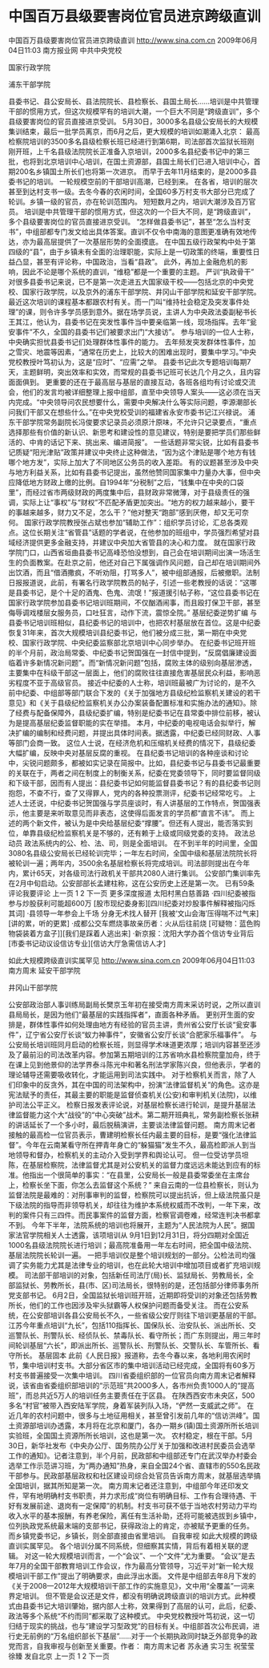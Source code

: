 # 中国百万县级要害岗位官员进京跨级直训

中国百万县级要害岗位官员进京跨级直训
http://www.sina.com.cn  2009年06月04日11:03   南方报业网
中共中央党校

国家行政学院

浦东干部学院

县委书记、县公安局长、县法院院长、县检察长、县国土局长……培训是中共管理干部的惯用方式，但这次规模罕有的培训大潮，一个巨大不同是“跨级直训”，多个县级要害岗位的官员直接进京受训。
5月30日，3000多名县级公安局长的大规模集训结束，最后一批学员离京，而6月之后，更大规模的培训如潮涌入北京：
最高检察院培训的3500多名县级检察长班已经进行到第6期，司法部首次监狱长班刚刚开班，上千名县级法院院长正准备入京培训，2000多名县纪委书记中的第三批，也将到北京培训中心培训，在国土资源部，县国土局长们已进入培训中心，首期200名乡镇国土所长们也将第一次进京。
而早于去年11月结束的，是2000多县委书记的培训。
一轮规模空前的干部培训高潮，已经到来。
在各省，培训的层次甚至到达村支书一级。去冬今春的农闲时间，全国60多万村支书大部分已完成了轮训。乡镇一级的官员，亦在轮训范围内。
短短数月之内，培训大潮涉及百万官员。
培训是中共管理干部的惯用方式，但这次的一个巨大不同，是“跨级直训”，多个县级要害岗位的官员直接进京受训。
“怎样做县委书记”，甚至“怎么当村支书”，中组部都专门发文给出具体答案。直训不仅令中南海的意图更准确有效地传达，亦为最高层提供了一次基层形势的全面摸底。
在中国五级行政架构中处于第四级的“县”，由于乡镇未有全面的治理职能，实际上是一切政策的终端，重要性日益凸显，甚至有评论称，中国政治，当看“县政”。
此外，再加上金融危机的影响，因此不论是哪个系统的直训，“维稳”都是一个重要的主题。
严训“执政骨干”
对很多县委书记来说，已不是第一次走进五大国家级干校——包括北京的中央党校、国家行政学院，以及京外的浦东干部学院、井冈山干部学院和延安干部学院。
最近这次培训的课程基本都跟农村有关。而一门叫“维持社会稳定及突发事件处理”的课，则令许多学员感到意外。据在场学员说，主讲人为中央政法委副秘书长王其江，他认为，县委书记在突发性事件当中要亲临第一线，现场指挥。去年“瓮安事件”不久，全国的县委书记们被要求出门“大接访”。
参与培训的一位人士称，中央确实担忧县委书记们处理群体性事件的能力。
去年频发突发群体性事件，加之雪灾、地震等因素，“通常在历史上，比较大的困难出现时，要集中学习。”中央党校教授叶笃初认为，这是“应时”、“应需”之举。
县委书记此次专题培训每期7天，主题鲜明，突出效率和实效，而常规的县委书记班可长达几个月之久，且内容面面俱到。
更重要的还在于最高层与基层的直接互动，各班各组均有讨论或交流会，他们的发言均被详细整理上报中组部，直至中央领导人案头——这必须在当天内完成。“中央领导问农民想要什么，需要中央解决什么等实际问题，李源潮部长问我们干部又在想些什么。”在中央党校受训的福建省永安市委书记江兴禄说。
浦东干部学院常务副院长冯俊要求记录员必须原汁原味，不允许只记录要点，“重点选择那些有价值的新认识、新思考和建设性的意见建议，特别是要把学员们那些鲜活的、中肯的话记下来、挑出来、编进简报”。
一些话题非常尖锐，比如有县委书记质疑“阳光津贴”政策并建议中央终止这种做法，“因为这个津贴是哪个地方有钱哪个地方发”，实际上加大了不同地区公务员的收入差距。
有的议题甚至涉及中央与地方利益关系，比如有县委书记提出，虽然他赞同国家集中力量办大事，但中央应降低地方财政上缴的比例。自1994年“分税制”之后，“钱集中在中央的口袋里”，而经过省市两级财政的两度集中后，县财政非常微薄，对于县级责任的强调，实际上让“事权”与“财权”不匹配矛盾更加突出。“地方的权力越来越小，要干的事越来越多，财力又不足，怎么干？”他对整天“跑部”感到厌倦，却又无可奈何。
国家行政学院教授张占斌也参加“辅助工作”：组织学员讨论，汇总各类观点。这位长期关注“省管县”话题的学者说，在他参加的班组中，学员强烈希望对县域经济提供更多金融支持，并建议中央加大省管县的决心和力度。
就在国家行政学院门口，山西省垣曲县委书记高峰恐怕没想到，自己会在培训期间出演一场活生生的负面教案。在赴京之前，他还对自己下属强调作风问题，自己却在培训期间外出饮酒，而且“借酒撒疯，不听劝阻，打骂多人”，被中组部通报，后被撤职。法制日报报道说，此前，有署名行政学院教员的帖子，引述一些老教授的话说：“这哪是县委书记，是个十足的酒鬼、色鬼、流氓！”报道援引帖子称，“这位县委书记在国家行政学院参加县委书记培训班期间，不仅酗酒闹事，而且殴打保卫干部，甚至侮辱调戏楼层女服务员，口吐狂言，动作下流，震惊全院。”
基层纪委逆势扩编
与县委书记培训班相似，县纪委书记的培训中，也把农村基层放在首位。这是中纪委恢复31年来，首次大规模培训县纪委书记，他们被分成三批，第一期在中央党校、国家行政学院、中央纪委监察部北京培训中心同步举办。
在纪委书记班开班的半个月前，政治局常委、中纪委书记贺国强在一封信中提到，“反腐倡廉建设面临着许多新情况新问题”。而“新情况新问题”包括，腐败主体的级别向基层渗透，主要集中在科级干部这一层面上，他们的腐败往往直接危害基层民众利益，影响恶劣程度不亚于高级官员。
接近中纪委的人士称，培训班最被广为讨论的，是不久前中纪委、中组部等部门联合下发的《关于加强地方县级纪检监察机关建设的若干意见》和《关于县级纪检监察机关办公办案装备配置标准和实施办法的通知》。除了经费与配备保障外，县级纪委扩编，特别是纪委书记在县常委中排位前移，被认为是提高基层纪委监督职能的实在举措。
本月，中纪委的电视电话会拟举行，解决扩编的编制和经费问题，并提出具体时间表。据透露，中纪委已经同财政、人事等部门会商一致。
这位人士说，在经济危机和压缩机关经费的情况下，县级纪委大幅扩编，反映中央对基层反腐的重视。
在县纪委书记培训的各种座谈和讨论中，尖锐问题颇多，都被如实记录在简报中。比如，县纪委书记与县委书记最重要的关联在于，两者之间在制度上的制衡关系，纪委在党委领导下，同时要监督同级和下级干部，因而有人提出：县纪委书记如何能监督县委书记？有的县纪委书记则抱怨，不查不行，查了又得罪人，党内的各种投票测评，纪委书记经常吃亏。
上述人士还说，中纪委书记贺国强与学员座谈时，有人讲基层的工作特点，贺国强表示，他主要是来听取意见而非表态，这使得后面发言的学员都“直言不讳”。
而上述的两个新文件，被认为是中央给基层纪委“撑腰”。但还有人提出，能否落实到位，单靠县级纪检监察机关是不够的，还有赖于上级或同级党委的支持。
政法总动员
政法系统内的公、检、法、司，则是全面培训。
在不到半年的时间里，全国3080名县级公安局长已经轮训完毕；一年左右时间，全国中级和基层法院院长将被轮训一遍；两年内，3500余名基层检察长将完成培训。司法部则提出在今年内，累计65天，对各级司法行政机关干部共2080人进行集训。
公安部门集训率先在2月中旬启动。公安部部长孟建柱称，这在公安历史上还是第一次。
已有59条评论我要评论
上一页
1
2
下一页
更多深度报道
太阳村黑白慈善路
·四川纪委被指参与炒股获利可能超600万
[股市现纪委身影][四川纪委对炒股事件解释被指闪烁其词]
·县领导一年参会上千场 分身无术找人替开
[我被‘文山会海’压得喘不过气来][讲的累，听的更累]
·成都公交车燃烧事故亲历者：火从后往前烧
[可疑物：蓝色购物袋装着方盒子]][我们是踩着人逃出来]
·新京报：沈阳大学办首个信访专业背后
[市委书记动议设信访专业][信访大厅急需信访人才]

如此大规模跨级直训实属罕见
http://www.sina.com.cn  2009年06月04日11:03  南方周末
延安干部学院

井冈山干部学院

公安部政治部人事训练局副局长樊京玉年初在接受南方周末采访时说，之所以直训县局局长，是因为他们“最基层的实践指挥者”，直面各种矛盾。
更别开生面的安排是，群体性事件如何处理由地方有经验的官员主讲，贵州省公安厅长谈“瓮安事件”，辽宁省公安厅长谈“蚁力神事件”，安徽省公安厅长谈“合肥家乐福事件”。
与公安局长培训班同月启动的检察长班，则显得学术味道更浓厚；培训内容甚至还涉及了最前沿的司法改革内容。参加第五期培训的江苏省响水县检察院童加舟，终于在课上见到他景仰的法学界泰斗陈光中和著名刑法学家陈兴良，但他表示，学者的理论辅导还需要吸收转化，才能运用到司法实践中。
对于检察机关而言，除了人们印象中的反贪外，其在中国的司法架构中，扮演“法律监督机关”的角色。这亦是宪法赋予的责任，其最主要的职能是监督侦查机关(公安)和审判机关(法院)，以维护司法公平正义。
检察日报发表评论说，对基层检察长进行轮训，是提升基层法律监督能力这个大“战役”的“中心突破”战术。第二期开班典礼，常务副检察长张耕的讲话延长了一个多小时，最后脱稿演讲，主要谈法律监督问题。
南方周末记者接触的最高检一位官员表示，曹建明检察长任内最主要的目标，是要“强化法律监督”。今年在云南某看守所在押青年身亡的“躲猫猫”发生不久，最高检即派人到当地领导和督办，检察机关的主动介入受到学界和舆论认可。
但一位受访学员坦陈，在基层检察院，法律监督尤其是对公安机关的监督力度远远未能达到应有的标准。他指出一个很简单的事实：“在县里，公安局长一般是县委常委坐在主席台上，检察长坐下面，你怎么去监督这个系统？”
来自云南的一位县检察长，则认为监督法院是最难的：对刑事审判的监督，检察院可以提出抗诉，但上级法院虽只是下级法院的指导而非领导机关，却往往为维护本系统权威而不改判，一年下来，改判的案件只有三四件。而民事案件的监督方面，检察官调卷难，经常连判决书都拿不到。
今年下半年，法院系统的培训也将展开，主题为“人民法院为人民”。据国家法官学院相关人士透露，该项培训从 9月1日到12月31日，将分四期对全国近1000名县级法院院长进行培训；最高院准备用一年左右时间，把全国中级法院、基层法院院长轮训一遍。
一把手培训仅是整个培训规划的一部分。公检法司均强调了实务能力尤其是法律专业的培训，也在此轮大培训中增加项目或者扩充培训规模。
司法部干部培训的对象，包括新任司法厅(局)长、监狱局长、劳教局长，全部监狱长、劳教所长，县(市、区)司法局长，很特别的是，还包括部分律师事务所党支部书记。
6月2日，全国监狱长培训班开班，近期即将受训的对象还包括劳教所长，他们的工作也因涉及牢头狱霸等人权保护问题而备受关注。
而在公安系统，在公安部培训各县公安局长不久，一些省级公安厅则往下培训更基层的干部。江苏今年重点培训“九长”，包括110指挥长、国保队长、治安队长、派出所长、交巡警队长、刑警队长、经侦队长、禁毒队长、看守所长；而广东则提出，用三年时间轮训基层“六长”，即派出所长、巡警队长、刑警队长、交警队长、车管所长、看守所长。
基层固本
此前《人民日报》报道称，去冬今春以来，各地利用农闲时节，集中培训村支书。大部分省区市的集中培训活动已经完成，全国将有60多万村支书普遍接受一次集中培训。
四川省委组织部的一位官员向南方周末记者解释说，该省由省委组织部培训的“示范班”共2000多人，各市州负责1000人的“提高班”，而总共近5万人的培训任务主要责任在于区县。
在陕西西安市未央区，500多名“村官”被带入西安陆军学院，身着军装列队入场，“俨然一支威武之师”。
在近几年的农村问题中，很多与土地征用相关，甚至曾引发前几年的“信访洪峰”。国土资源部培训办透露，本月将在北京和厦门，各办一期乡(镇)国土资源所所长培训实验班，全国国土资源所所长培训，这也是第一次。
农村稳定，根在干部。5月30日，新华社发布《中央办公厅、国务院办公厅关于加强和改进村民委员会选举工作的通知》。记者注意到，半个月前，民政部和中组部还专门在武汉举办村委会选举工作示范讲习班，为“两办通知”热身，来自全国24个省、直辖市的550名民政干部参与。民政部基层政权和社区建设司综合处官员告诉南方周末，就基层选举搞全国培训，据其所知是第一次。
南方周末记者还注意到，中组部今年还印发文件，罕有地明确村支书职责，并力求形成“岗位有明确目标、工作有合理待遇、干好有发展前途、退岗有一定保障”的机制。村支书可获不低于当地农村劳动力平均收入水平的基本报酬，有养老保险，离任有生活补助，还将可能被选拔到乡镇中，位列执政党系统最末端的支部书记，获得政治上的肯定，亦被赋予更重的任务。
而乡镇党委书记，乡镇长，则全部直接由省里培训。
自我审视
如此大规模的跨级直训实属罕见。
各个培训分属不同系统，但细察其实情，背后有着相关联的逻辑。
对这一轮大规模培训而言，一个“会议”、一个“文件”尤为重要。
“会议”是去年7月的全国干部教育培训工作会议，作为最高分管领导，习近平对“新一轮大规模培训干部工作”提出了明确要求，由此浮出水面。
文件是中组部去年8月下发的《关于2008—2012年大规模培训干部工作的实施意见》，文中用“全覆盖”一词来界定培训。
但不管是会议还是文件，都没有明确说跨级直训的培训方式。此种模式由县委书记大培训肇始，据内部人士称，效果得到了高层的认可，此后，纪委、政法等多个系统“不约而同”都采取了这种模式。
中央党校教授叶笃初说，这一切归结于现实的挑战，也与“建设学习型政党”的目标有关。中组部首次公布民调，进行史无前例的“万名组织部长下基层”……对于一个长期执政同时缺乏外部竞争的政党而言，自我审视与创新至关重要。作者： 南方周末记者 苏永通 实习生 祝莹莹 徐臻 发自北京
上一页
1
2
下一页

